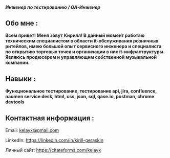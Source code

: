 <h5>Инженер по тестированию / QA-Инженер</h5>

<h2>Обо мне :</h2>

<b>Всем  привет! Меня зовут Кирилл! В данный момент работаю техническим специалистом в области it-обслуживания розничных ритейлов, имею большой опыт сервисного инженера и специалиста по открытию торговых точек и организации в них it-инфраструктуры. 
Являюсь продюсером и управляющим собственной музыкальной компании.</b>

<h2>Навыки :</h2>

<b>Функциональное тестирование, тестирование api, jira, confluence, naumen service desk, html, css, json, sql, qase.io, postman, chrome devtools</b>

<h2>Контактная информация :</h2>

Email: kelayx@gmail.com

LinkedIn: https://linkedin.com/in/kirill-geraskin

Личный сайт: https://citateforms.com/kelayx

